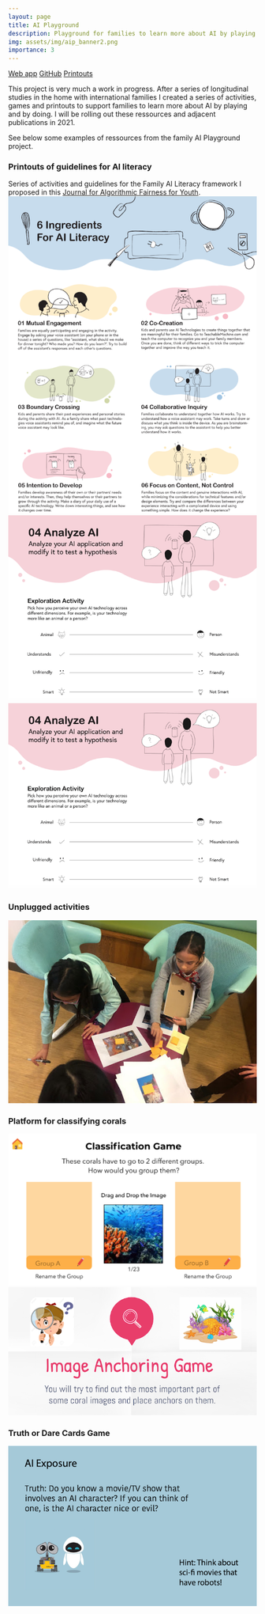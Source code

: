 ```yaml
---
layout: page
title: AI Playground
description: Playground for families to learn more about AI by playing
img: assets/img/aip_banner2.png
importance: 3
---
```

[Web app](aiplayground.me)
[GitHub](https://github.com/hackidemia/coraland)
[Printouts](assets/pdf/AI_Literacy_Family_printouts.pdf)

This project is very much a work in progress. After a series of longitudinal studies in the home with international families I created a series of activities, games and printouts to support families to learn more about AI by playing and by doing. I will be rolling out these ressources and adjacent publications in 2021. 

See below some examples of ressources from the family AI Playground project. 

### Printouts of guidelines for AI literacy 
Series of activities and guidelines for the Family AI Literacy framework I proposed in this [Journal for Algorithmic Fairness for Youth](assets/pdf/JODS_Author_Draft_The_4As__Ask__Adapt__Author__Analyze___AI_Literacy_Framework_for_Families.pdf). 
![6 Ingredients AI Literacy](/assets/img/aip_6_ingredients.png)
![Example printouts posters](/assets/img/aip_printout_analyze.png)
![Example printouts posters](/assets/img/aip_printout_analyze.png)

### Unplugged activities 
![Example unplugged activities](/assets/img/aip_coraland_kids.png)

### Platform for classifying corals 
![Example coraland classification game](/assets/img/aip_classification.png)
![Example coraland anchor game](/assets/img/aip_achors.png)

### Truth or Dare Cards Game 
![Truth Dare Cards](/assets/img/aip_truth_dare_cards.png)
